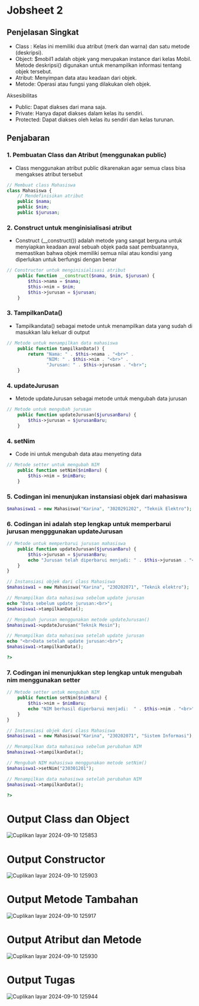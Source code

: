 # Jobsheet 2

<h2> Penjelasan Singkat </h2>

- Class : Kelas ini memiliki dua atribut (merk dan warna) dan satu metode
(deskripsi).
- Object: $mobil1 adalah objek yang merupakan instance dari kelas Mobil.
Metode deskripsi() digunakan untuk menampilkan informasi tentang objek
tersebut.
- Atribut: Menyimpan data atau keadaan dari objek.
- Metode: Operasi atau fungsi yang dilakukan oleh objek.

<p> Aksesibilitas </p>

- Public: Dapat diakses dari mana saja.
- Private: Hanya dapat diakses dalam kelas itu sendiri.
- Protected: Dapat diakses oleh kelas itu sendiri dan kelas turunan.

<h2> Penjabaran </h2>

### 1. Pembuatan Class dan Atribut (menggunakan public)

- Class menggunakan atribut public dikarenakan agar semua class bisa mengakses atribut tersebut
  
```php
// Membuat class Mahasiswa
class Mahasiswa {
    // Mendefinisikan atribut
    public $nama;
    public $nim;  
    public $jurusan;
```

### 2. Construct untuk menginisialisasi atribut

- Construct (__construct()) adalah metode yang sangat berguna untuk menyiapkan keadaan awal sebuah objek pada saat pembuatannya, memastikan bahwa objek memiliki semua nilai atau kondisi yang diperlukan untuk berfungsi dengan benar

```php
// Constructor untuk menginisialisasi atribut
    public function __construct($nama, $nim, $jurusan) {
        $this->nama = $nama;
        $this->nim = $nim;
        $this->jurusan = $jurusan;
    }
```

### 3. TampilkanData() 

- Tampilkandata() sebagai metode untuk menampilkan data yang sudah di masukkan lalu keluar di output

```php
// Metode untuk menampilkan data mahasiswa
    public function tampilkanData() {
        return "Nama: " . $this->nama . "<br>" .
               "NIM: " . $this->nim . "<br>" .
               "Jurusan: " . $this->jurusan . "<br>";
    }
```

### 4. updateJurusan 

- Metode updateJurusan sebagai metode untuk mengubah data jurusan

```php
// Metode untuk mengubah jurusan
    public function updateJurusan($jurusanBaru) {
        $this->jurusan = $jurusanBaru;
    }
```

### 4. setNim

- Code ini untuk mengubah data atau menyeting data

```php
// Metode setter untuk mengubah NIM
    public function setNim($nimBaru) {
        $this->nim = $nimBaru;
    }
```

### 5. Codingan ini menunjukan instansiasi objek dari mahasiswa

```php
$mahasiswa1 = new Mahasiswa("Karina", "3020291202", "Teknik Elektro");
```

### 6. Codingan ini adalah step lengkap untuk memperbarui jurusan mengggunakan updateJurusan

```php
// Metode untuk memperbarui jurusan mahasiswa
    public function updateJurusan($jurusanBaru) {
        $this->jurusan = $jurusanBaru;
        echo "Jurusan telah diperbarui menjadi: " . $this->jurusan . "<br>";
    }
}

// Instansiasi objek dari class Mahasiswa
$mahasiswa1 = new Mahasiswa("Karina", "230202071", "Teknik elektro");

// Menampilkan data mahasiswa sebelum update jurusan
echo "Data sebelum update jurusan:<br>";
$mahasiswa1->tampilkanData();

// Mengubah jurusan menggunakan metode updateJurusan()
$mahasiswa1->updateJurusan("Teknik Mesin");

// Menampilkan data mahasiswa setelah update jurusan
echo "<br>Data setelah update jurusan:<br>";
$mahasiswa1->tampilkanData();

?>
```

### 7. Codingan ini menunjukkan step lengkap untuk mengubah nim menggunakan setter

```php
// Metode setter untuk mengubah NIM
    public function setNim($nimBaru) {
        $this->nim = $nimBaru;
        echo "NIM berhasil diperbarui menjadi:  " . $this->nim . "<br>";
    }
}

// Instansiasi objek dari class Mahasiswa
$mahasiswa1 = new Mahasiswa("Karina", "230202071", "Sistem Informasi");

// Menampilkan data mahasiswa sebelum perubahan NIM
$mahasiswa1->tampilkanData();

// Mengubah NIM mahasiswa menggunakan metode setNim()
$mahasiswa1->setNim("230301201");

// Menampilkan data mahasiswa setelah perubahan NIM
$mahasiswa1->tampilkanData();

?>
```

# Output Class dan Object
![Cuplikan layar 2024-09-10 125853](https://github.com/user-attachments/assets/b8a39188-19ac-4040-9061-8e5e558bd9b4)


# Output Constructor
![Cuplikan layar 2024-09-10 125903](https://github.com/user-attachments/assets/348177c6-5a84-42f1-b797-4d9255c702ff)


# Output Metode Tambahan
![Cuplikan layar 2024-09-10 125917](https://github.com/user-attachments/assets/8deae540-bc6f-477a-8fd1-5df63dacc684)


# Output Atribut dan Metode
![Cuplikan layar 2024-09-10 125930](https://github.com/user-attachments/assets/3315a5b4-23ab-4edd-bc7f-6cd133176122)


# Output Tugas 
![Cuplikan layar 2024-09-10 125944](https://github.com/user-attachments/assets/217a92cd-053e-415e-9a12-d63a94ca1afc)
